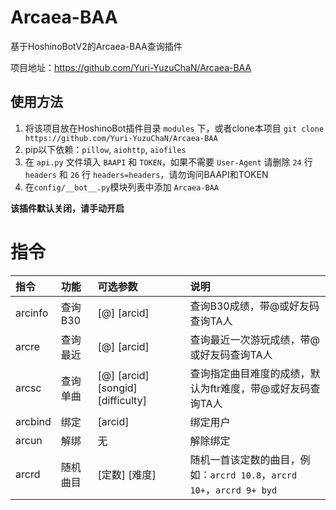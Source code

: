 # Arcaea-BAA

基于HoshinoBotV2的Arcaea-BAA查询插件

项目地址：https://github.com/Yuri-YuzuChaN/Arcaea-BAA

## 使用方法

1. 将该项目放在HoshinoBot插件目录 `modules` 下，或者clone本项目 `git clone https://github.com/Yuri-YuzuChaN/Arcaea-BAA`
2. pip以下依赖：`pillow`, `aiohttp`, `aiofiles`
3. 在 `api.py` 文件填入 `BAAPI` 和 `TOKEN`，如果不需要 `User-Agent` 请删除 `24` 行 `headers` 和 `26` 行 `headers=headers`，请勿询问BAAPI和TOKEN
4. 在`config/__bot__.py`模块列表中添加 `Arcaea-BAA`

**该插件默认关闭，请手动开启**

# 指令

| 指令              | 功能      | 可选参数              | 说明                            |
| :---------------- | :-------- | :-------------------- | :------------------------------ |
| arcinfo           | 查询B30   |  [@] [arcid]             | 查询B30成绩，带@或好友码查询TA人 |
| arcre             | 查询最近  |  [@] [arcid]        | 查询最近一次游玩成绩，带@或好友码查询TA人 |
| arcsc             | 查询单曲  |   [@] [arcid] [songid] [difficulty] | 查询指定曲目难度的成绩，默认为ftr难度，带@或好友码查询TA人 |
| arcbind           | 绑定      | [arcid]               | 绑定用户                        |
| arcun             | 解绑      | 无                    | 解除绑定                        |
| arcrd             | 随机曲目   | [定数] [难度]         | 随机一首该定数的曲目，例如：`arcrd 10.8`，`arcrd 10+`，`arcrd 9+ byd` |